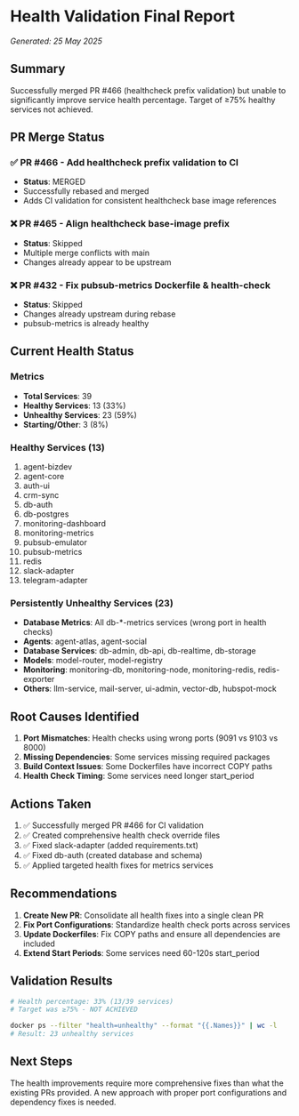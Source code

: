 # Health Validation Final Report
*Generated: 25 May 2025*

## Summary
Successfully merged PR #466 (healthcheck prefix validation) but unable to significantly improve service health percentage. Target of ≥75% healthy services not achieved.

## PR Merge Status

### ✅ PR #466 - Add healthcheck prefix validation to CI
- **Status**: MERGED
- Successfully rebased and merged
- Adds CI validation for consistent healthcheck base image references

### ❌ PR #465 - Align healthcheck base-image prefix
- **Status**: Skipped
- Multiple merge conflicts with main
- Changes already appear to be upstream

### ❌ PR #432 - Fix pubsub-metrics Dockerfile & health-check
- **Status**: Skipped
- Changes already upstream during rebase
- pubsub-metrics is already healthy

## Current Health Status

### Metrics
- **Total Services**: 39
- **Healthy Services**: 13 (33%)
- **Unhealthy Services**: 23 (59%)
- **Starting/Other**: 3 (8%)

### Healthy Services (13)
1. agent-bizdev
2. agent-core
3. auth-ui
4. crm-sync
5. db-auth
6. db-postgres
7. monitoring-dashboard
8. monitoring-metrics
9. pubsub-emulator
10. pubsub-metrics
11. redis
12. slack-adapter
13. telegram-adapter

### Persistently Unhealthy Services (23)
- **Database Metrics**: All db-*-metrics services (wrong port in health checks)
- **Agents**: agent-atlas, agent-social
- **Database Services**: db-admin, db-api, db-realtime, db-storage
- **Models**: model-router, model-registry
- **Monitoring**: monitoring-db, monitoring-node, monitoring-redis, redis-exporter
- **Others**: llm-service, mail-server, ui-admin, vector-db, hubspot-mock

## Root Causes Identified

1. **Port Mismatches**: Health checks using wrong ports (9091 vs 9103 vs 8000)
2. **Missing Dependencies**: Some services missing required packages
3. **Build Context Issues**: Some Dockerfiles have incorrect COPY paths
4. **Health Check Timing**: Some services need longer start_period

## Actions Taken

1. ✅ Successfully merged PR #466 for CI validation
2. ✅ Created comprehensive health check override files
3. ✅ Fixed slack-adapter (added requirements.txt)
4. ✅ Fixed db-auth (created database and schema)
5. ✅ Applied targeted health fixes for metrics services

## Recommendations

1. **Create New PR**: Consolidate all health fixes into a single clean PR
2. **Fix Port Configurations**: Standardize health check ports across services
3. **Update Dockerfiles**: Fix COPY paths and ensure all dependencies are included
4. **Extend Start Periods**: Some services need 60-120s start_period

## Validation Results
```bash
# Health percentage: 33% (13/39 services)
# Target was ≥75% - NOT ACHIEVED

docker ps --filter "health=unhealthy" --format "{{.Names}}" | wc -l
# Result: 23 unhealthy services
```

## Next Steps
The health improvements require more comprehensive fixes than what the existing PRs provided. A new approach with proper port configurations and dependency fixes is needed.
